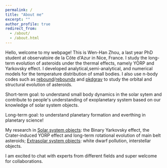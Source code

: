```yaml
---
permalink: /
title: "About me"
excerpt: ""
author_profile: true
redirect_from: 
  - /about/
  - /about.html
---
```


Hello, welcome to my webpage! This is Wen-Han Zhou, a last year PhD student at observatoire de la Côte d'Azur in Nice, France. I study the long-term evolution of asteroids under the thermal effects, namely YORP and Yarkovsky effect. I developed analytical,semi-analytical, and numerical models for the temperature distribution of small bodies. I also use n-body codes such as [rebound](https://rebound.readthedocs.io/en/latest/)/[reboundx](https://reboundx.readthedocs.io/en/latest/) and [pkdgrav]() to study the orbital and structural evolution of asteroids. 

 Short-term goal: to understand small body dynamics in the solar sytem and contribute to people's understanding of exoplanetary system based on our knowledge of solar system objects. 

 Long-term goal: to understand planetary formation and everthing in planetary science! 

 My research in 
 [Solar system objects](https://wh-zhou.github.io/solar_system): the Binary Yarkovsky effect, the Crater-induced YORP effect and long-term rotational evolution of main belt asteroids;
 [Extrasolar system objects](https://wh-zhou.github.io/extrasolar_system/): white dwarf pollution, interstellar objects.

I am excited to chat with experts from different fields and super welcome for collaborations.



